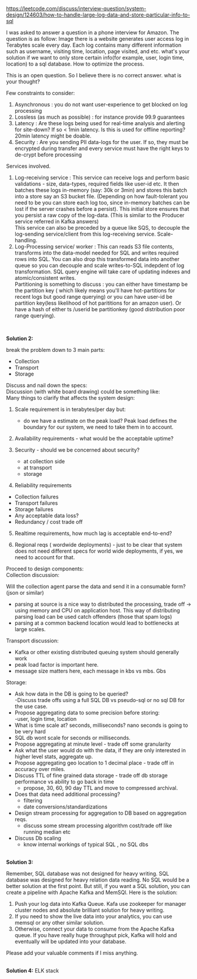 https://leetcode.com/discuss/interview-question/system-design/124603/how-to-handle-large-log-data-and-store-particular-info-to-sql

I was asked to answer a question in a phone interview for Amazon.
The question is as follow:
Image there is a website generates user access log in Terabytes scale every day. Each log contains many different information such as username, visiting time, location, page visited, and etc.
what's your solution if we want to only store certain info(for example, user, login time, location) to a sql database. How to optimize the process.

This is an open question. So I believe there is no correct answer. what is your thought?  

<div class="discuss-markdown-container"><p>Few constraints to consider:</p><p>
</p><ol>
<li>Asynchronous : you do not want user-experience to get blocked on log processing</li>
<li>Lossless (as much as possible) : for instance provide 99.9 guarantees</li>
<li>Latency : Are these logs being used for real-time analysis and alerting for site-down? If so &lt; 1min latency. Is this is used for offline reporting?  20min latency might be doable.</li>
<li>Security : Are you sending PII data-logs for the user. If so, they must be encrypted during transfer and every service must have the right keys to de-crypt before processing</li>
</ol>
<p></p><p>Services involved.</p><p>
</p><ol>
<li>Log-receiving service : This service can receive logs and perform basic validations - size, data-types, required fields like user-id etc. It then batches these logs in-memory (say: 30k or 3min) and stores this batch into a store say an S3 bucket file. (Depending on how fault-tolerant you need to be you can store each log too, since in-memory batches can be lost if the server crashes before a persist). This initial store ensures that you persist a raw copy of the log-data. (This is similar to the Producer service referred in Kafka answers)<br>
This service can also be preceded by a queue like SQS, to decouple the log-sending service/client from this log-receiving service. Scale-handling.</li>
<li>Log-Processing service/ worker : This can reads S3 file contents, transforms into the data-model needed for SQL and writes required rows into SQL. You can also drop this transformed data into another queue so you can decouple and scale writes-to-SQL indepdent of log transformation. SQL query engine will take care of updating indexes and atomic/consistent writes.<br>
Partitioning is something to discuss : you can either have timestamp be the partition key ( which likely means you'll have hot-partitions for recent logs but good range querying) or you can have user-id be partition key(less likelihood of hot parititions for an amazon user). Or have a hash of either ts /userid be partitionkey (good distribution poor range querying).</li>
</ol><p></p></div>
<br>

<strong>Solution 2: </strong><br>
<div class="discuss-markdown-container"><p>break the problem down to 3 main parts:</p><p>
</p><ul>
<li>Collection</li>
<li>Transport</li>
<li>Storage</li>
</ul>
<p></p><p>Discuss and nail down the specs:<br>
Discussion (with white board drawing) could be something like:<br>
Many things to clarify that affects the system design:</p><p>
</p><ol>
<li>
<p></p><p>Scale requirement is in terabytes/per day but:</p><p>
</p><ul>
<li>do we have a estimate on the peak load? Peak load defines the boundary for our system, we need to take them in to account.</li>
</ul>
</li>
<li>
<p></p><p>Availability requirements - what would be the acceptable uptime?</p><p>
</p></li>
<li>
<p></p><p>Security - should we be concerned about security?</p><p>
</p><ul>
<li>at collection side</li>
<li>at transport</li>
<li>storage</li>
</ul>
</li>
<li>
<p></p><p>Reliability requirements</p><p>
</p></li>
</ol>
<ul>
<li>Collection failures</li>
<li>Transport failures</li>
<li>Storage failures</li>
<li>Any acceptable data loss?</li>
<li>Redundancy / cost trade off</li>
</ul>
<ol start="5">
<li>
<p></p><p>Realtime requirements, how much lag is acceptable end-to-end?</p><p>
</p></li>
<li>
<p></p><p>Regional reqs ( wordwide deployments) - just to be clear that system does not need different specs for world wide deployments, if yes, we need to account for that.</p><p>
</p></li>
</ol>
<p></p><p>Proceed to design components:<br>
Collection discussion:</p><p>
</p><p>Will the collection agent parse the data and send it in a consumable form? (json or similar)</p><p>
</p><ul>
<li>parsing at source is a nice way to distributed the processing, trade off -&gt; using memory and CPU on application host. This way of distributing parsing load can be used catch offenders (those that spam logs)</li>
<li>parsing at a common backend location would lead to bottlenecks at large scales.</li>
</ul>
<p></p><p>Transport discussion:</p><p>
</p><ul>
<li>Kafka or other existing distributed queuing system should generally work</li>
<li>peak load factor is important here.</li>
<li>message size matters here, each message in kbs vs mbs. Gbs</li>
</ul>
<p></p><p>Storage:</p><p>
</p><ul>
<li>Ask how data in the DB is going to be queried?<br>
-Discuss trade offs using a full SQL DB vs pseudo-sql or no sql DB for the use case.</li>
<li>Propose aggregating data to some precision before storing:<br>
-user, login time, location</li>
<li>What is time scale at? seconds, milliseconds? nano seconds is going to be very hard</li>
<li>SQL db wont scale for seconds or milliseconds.</li>
<li>Propose aggregating at minute level - trade off some granularity</li>
<li>Ask what the user would do with the data, if they are only interested in higher level stats, aggregate up.</li>
<li>Propose aggregating  geo location to 1 decimal place - trade off in accuracy over miles.</li>
<li>Discuss TTL of fine grained data storage - trade off db storage performance vs ability to go back in time
<ul>
<li>propose, 30, 60, 90 day TTL and move to compressed archival.</li>
</ul>
</li>
<li>Does that data need additional processing?
<ul>
<li>filtering</li>
<li>date conversions/standardizations</li>
</ul>
</li>
<li>Design stream processing for aggregation to DB based on aggregation reqs.
<ul>
<li>discuss some stream processing algorithm cost/trade off like running median etc</li>
</ul>
</li>
<li>Discuss Db scaling
<ul>
<li>know internal workings of typical SQL , no SQL dbs</li>
</ul>
</li>
</ul><p></p></div>

<br>
<strong>Solution 3:</strong><br>
<div class="discuss-markdown-container"><p>Remember, SQL database was not designed for heavy writing. SQL database was designed for heavy relation data reading. No SQL would be a better solution at the first point. But still, if you want a SQL solution, you can create a pipeline with Apache Kafka and MemSQl. Here is the solution:</p><p>
</p><ol>
<li>Push your log data into Kafka Queue. Kafa use zookeeper for manager cluster nodes and absolute brilliant solution for heavy writing.</li>
<li>If you need to show the live data into your analytics, you can use memsql or any other similar solution.</li>
<li>Otherwise, connect your data to consume from the Apache Kafka queue. If you have really huge throughput pick, Kafka will hold and eventually will be updated into your database.</li>
</ol>
<p></p><p>Please add your valuable comments if I miss anything.</p></div>

<br>
<strong>Solution 4:</strong>
ELK stack
